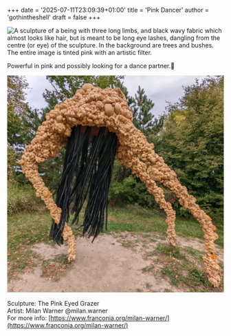 +++
date = '2025-07-11T23:09:39+01:00'
title = 'Pink Dancer'
author = 'gothintheshell'
draft = false
+++

![A sculpture of a being with three long limbs, and black wavy fabric which almost looks like hair, but is meant to be long eye lashes, dangling from the centre (or eye) of the sculpture. In the background are trees and bushes. The entire image is tinted pink with an artistic filter.](pink_dancer.jpg)

Powerful in pink and possibly looking for a dance partner.🩷

![A sculpture of a being with three long limbs, and black wavy fabric which almost looks like hair, but is meant to be long eye lashes, dangling from the centre (or eye) of the sculpture. In the background are trees and bushes.](pink_eyed_grazer_orig.jpg)

Sculpture: The Pink Eyed Grazer  
Artist: Milan Warner @milan.warner  
For more info: [https://www.franconia.org/milan-warner/](https://www.franconia.org/milan-warner/)
